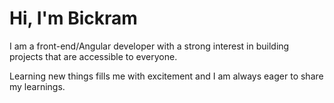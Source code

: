 
<h1> Hi, I'm Bickram </h1>


I am a front-end/Angular developer with a strong interest in building projects that are accessible to everyone.

Learning new things fills me with excitement and I am always eager to share my learnings.


